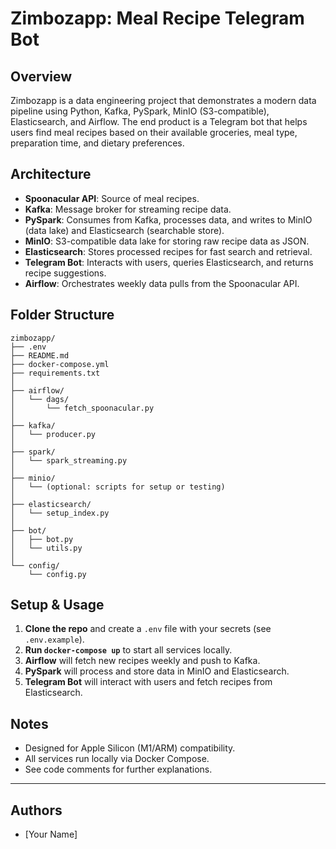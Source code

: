 # Zimbozapp: Meal Recipe Telegram Bot

## Overview
Zimbozapp is a data engineering project that demonstrates a modern data pipeline using Python, Kafka, PySpark, MinIO (S3-compatible), Elasticsearch, and Airflow. The end product is a Telegram bot that helps users find meal recipes based on their available groceries, meal type, preparation time, and dietary preferences.

## Architecture
- **Spoonacular API**: Source of meal recipes.
- **Kafka**: Message broker for streaming recipe data.
- **PySpark**: Consumes from Kafka, processes data, and writes to MinIO (data lake) and Elasticsearch (searchable store).
- **MinIO**: S3-compatible data lake for storing raw recipe data as JSON.
- **Elasticsearch**: Stores processed recipes for fast search and retrieval.
- **Telegram Bot**: Interacts with users, queries Elasticsearch, and returns recipe suggestions.
- **Airflow**: Orchestrates weekly data pulls from the Spoonacular API.

## Folder Structure
```
zimbozapp/
├── .env
├── README.md
├── docker-compose.yml
├── requirements.txt
│
├── airflow/
│   └── dags/
│       └── fetch_spoonacular.py
│
├── kafka/
│   └── producer.py
│
├── spark/
│   └── spark_streaming.py
│
├── minio/
│   └── (optional: scripts for setup or testing)
│
├── elasticsearch/
│   └── setup_index.py
│
├── bot/
│   ├── bot.py
│   └── utils.py
│
└── config/
    └── config.py
```

## Setup & Usage
1. **Clone the repo** and create a `.env` file with your secrets (see `.env.example`).
2. **Run `docker-compose up`** to start all services locally.
3. **Airflow** will fetch new recipes weekly and push to Kafka.
4. **PySpark** will process and store data in MinIO and Elasticsearch.
5. **Telegram Bot** will interact with users and fetch recipes from Elasticsearch.

## Notes
- Designed for Apple Silicon (M1/ARM) compatibility.
- All services run locally via Docker Compose.
- See code comments for further explanations.

---

## Authors
- [Your Name] 
